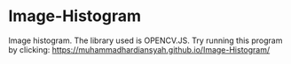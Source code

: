 # Image-Histogram
Image histogram. The library used is OPENCV.JS.
Try running this program by clicking:
https://muhammadhardiansyah.github.io/Image-Histogram/
